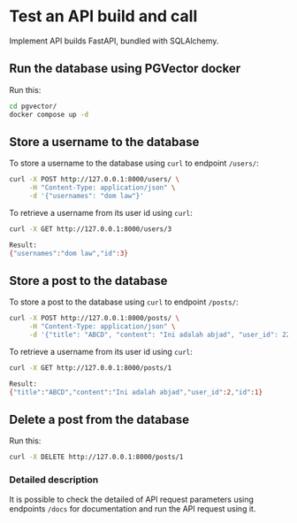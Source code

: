 # Test an API build and call

Implement API builds FastAPI, bundled with SQLAlchemy.

## Run the database using PGVector docker
Run this:
```bash
cd pgvector/
docker compose up -d
```

## Store a username to the database
To store a username to the database using `curl` to endpoint `/users/`:
```bash
curl -X POST http://127.0.0.1:8000/users/ \
     -H "Content-Type: application/json" \
     -d '{"usernames": "dom law"}'
```

To retrieve a username from its user id using `curl`:
```bash
curl -X GET http://127.0.0.1:8000/users/3

Result:
{"usernames":"dom law","id":3}
```

## Store a post to the database
To store a post to the database using `curl` to endpoint `/posts/`:
```bash
curl -X POST http://127.0.0.1:8000/posts/ \
     -H "Content-Type: application/json" \
     -d '{"title": "ABCD", "content": "Ini adalah abjad", "user_id": 22}'
```

To retrieve a username from its user id using `curl`:
```bash
curl -X GET http://127.0.0.1:8000/posts/1

Result:
{"title":"ABCD","content":"Ini adalah abjad","user_id":2,"id":1}
```

## Delete a post from the database
Run this:
```bash
curl -X DELETE http://127.0.0.1:8000/posts/1
```

### Detailed description
It is possible to check the detailed of API request parameters using endpoints `/docs` for documentation and run the API request using it.